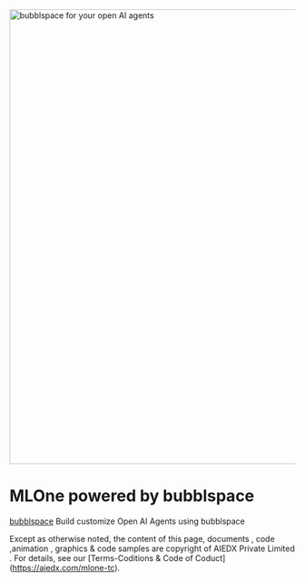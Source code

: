 
<img src="https://mybubblpublic.s3.ap-south-1.amazonaws.com/YTBanner_Zoom.png" alt="bubblspace for your open AI agents" width="800"/>

# MLOne powered by bubblspace
[bubblspace](https://bubblspace.com) Build customize Open AI Agents using bubblspace

Except as otherwise noted, the content of this page, documents , code ,animation , graphics &  code samples are copyright of AIEDX Private Limited  . For details, see our [Terms-Coditions & Code of Coduct] (https://aiedx.com/mlone-tc). 
